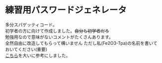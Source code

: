 # 練習用パスワードジェネレータ
多分スパゲッティコード。\
初学者の方に向けて作成しました。~~自分も初学者だろ~~\
勉強用なので意味がないコメントがたくさんあります。\
全然自由に改造してもらって構いません ただし私(Fe2O3-Tpa)の名前を書いておいてください(重要)\
[こちら](https://github.com/amatzk/practice-codes/tree/main/python/passwordgenerator)を大いに参考にしました。